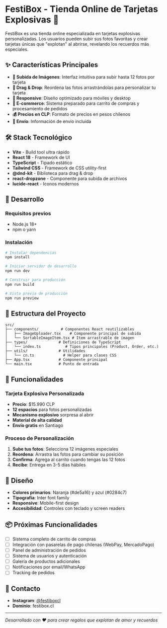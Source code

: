 # FestiBox - Tienda Online de Tarjetas Explosivas 🎉

FestiBox es una tienda online especializada en tarjetas explosivas personalizadas. Los usuarios pueden subir sus fotos favoritas y crear tarjetas únicas que "explotan" al abrirse, revelando los recuerdos más especiales.

## ✨ Características Principales

- **📸 Subida de Imágenes**: Interfaz intuitiva para subir hasta 12 fotos por tarjeta
- **🔄 Drag & Drop**: Reordena las fotos arrastrándolas para personalizar tu tarjeta
- **📱 Responsive**: Diseño optimizado para móviles y desktop
- **🛒 E-commerce**: Sistema preparado para carrito de compras y procesamiento de pedidos
- **💰 Precios en CLP**: Formato de precios en pesos chilenos
- **🚚 Envío**: Información de envío incluida

## 🛠️ Stack Tecnológico

- **Vite** - Build tool ultra rápido
- **React 18** - Framework de UI
- **TypeScript** - Tipado estático
- **Tailwind CSS** - Framework de CSS utility-first
- **@dnd-kit** - Biblioteca para drag & drop
- **react-dropzone** - Componente para subida de archivos
- **lucide-react** - Iconos modernos

## 🚀 Desarrollo

### Requisitos previos
- Node.js 18+ 
- npm o yarn

### Instalación

```bash
# Instalar dependencias
npm install

# Iniciar servidor de desarrollo
npm run dev

# Construir para producción
npm run build

# Vista previa de producción
npm run preview
```

## 📁 Estructura del Proyecto

```
src/
├── components/          # Componentes React reutilizables
│   ├── ImageUploader.tsx    # Componente principal de subida
│   └── SortableImageItem.tsx # Item arrastrable de imagen
├── types/              # Definiciones de TypeScript
│   └── index.ts           # Tipos principales (Product, Order, etc.)
├── utils/              # Utilidades
│   └── cn.ts             # Helper para clases CSS
├── App.tsx             # Componente principal
└── main.tsx            # Punto de entrada
```

## 🎯 Funcionalidades

### Tarjeta Explosiva Personalizada
- **Precio**: $15.990 CLP
- **12 espacios** para fotos personalizadas
- **Mecanismo explosivo** sorpresa al abrir
- **Material de alta calidad**
- **Envío gratis** en Santiago

### Proceso de Personalización
1. **Sube tus fotos**: Selecciona 12 imágenes especiales
2. **Reordena**: Arrastra las fotos para cambiar su posición
3. **Confirma**: Agrega al carrito cuando tengas las 12 fotos
4. **Recibe**: Entrega en 3-5 días hábiles

## 🎨 Diseño

- **Colores primarios**: Naranja (#de5a16) y azul (#0284c7)
- **Tipografía**: Inter font family
- **Responsive**: Mobile-first design
- **Accesibilidad**: Controles con teclado y screen readers

## 📦 Próximas Funcionalidades

- [ ] Sistema completo de carrito de compras
- [ ] Integración con pasarelas de pago chilenas (WebPay, MercadoPago)
- [ ] Panel de administración de pedidos
- [ ] Sistema de usuarios y autenticación
- [ ] Galería de productos adicionales
- [ ] Notificaciones por email/WhatsApp
- [ ] Tracking de pedidos

## 💼 Contacto

- **Instagram**: [@festiboxcl](https://instagram.com/festiboxcl)
- **Dominio**: festibox.cl

---

*Desarrollado con ❤️ para crear regalos que explotan de amor y recuerdos*
